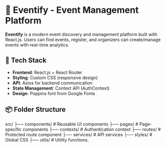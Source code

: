 # 🎉 Eventify - Event Management Platform

**Eventify** is a modern event discovery and management platform built with React.js. Users can find events, register, and organizers can create/manage events with real-time analytics.

## 🧩 Tech Stack

- **Frontend**: React.js + React Router
- **Styling**: Custom CSS (responsive design)
- **API**: Axios for backend communication
- **State Management**: Context API (AuthContext)
- **Design**: Poppins font from Google Fonts

## 📦 Folder Structure

src/
├── components/ # Reusable UI components
├── pages/ # Page-specific components
├── contexts/ # Authentication context
├── routes/ # Protected route component
├── services/ # API services
├── styles/ # Global CSS
├── utils/ # Utility functions.
